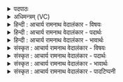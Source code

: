 <details><summary>पदपाठः</summary>

ए꣣षः꣢। उ꣣। स्यः꣢। वृ꣡षा꣢꣯। र꣡थः꣢꣯। अ꣡व्याः꣢꣯। वा꣡रे꣢꣯भिः। अ꣣व्यत। ग꣡च्छ꣢꣯न्। वा꣡ज꣢꣯म्। स꣣हस्रि꣡ण꣢म्। १२७४।
</details>

<details><summary>अधिमन्त्रम् (VC)</summary>

- पवमानः सोमः
- राहूगण आङ्गिरसः
- गायत्री
- षड्जः
</details>

<details><summary>हिन्दी : आचार्य रामनाथ वेदालंकार - विषयः</summary>

प्रथम मन्त्र में जीवात्मा का विषय वर्णित किया गया है।
</details>

<details><summary>हिन्दी : आचार्य रामनाथ वेदालंकार - पदार्थः</summary>

पदार्थान्वयभाषाः -  (सहस्रिणम्) सहस्र ऐश्वर्यों से युक्त (वाजम्) बल को (गच्छन्) प्राप्त करता हुआ (एषः उ) यह (स्यः) वह (वृषा) सुखवर्षी (रथः) गतिशील सोम जीवात्मा (अव्याः वारेभिः) रक्षा करनेवाली जगन्माता के दोष-निवारक उपायों से (अव्यत) रक्षा किया जाता है ॥१॥
</details>

<details><summary>हिन्दी : आचार्य रामनाथ वेदालंकार - भावार्थः</summary>

भावार्थभाषाः -  जगन्माता की उपासना से मनुष्य के दोष दूर होते हैं और उसमें सद्गुण समा जाते हैं ॥१॥
</details>

<details><summary>संस्कृत : आचार्य रामनाथ वेदालंकार - विषयः</summary>

तत्रादौ जीवात्मविषय उच्यते।
</details>

<details><summary>संस्कृत : आचार्य रामनाथ वेदालंकार - पदार्थः</summary>

पदार्थान्वयभाषाः -  (सहस्रिणम्) सहस्रैश्वर्योपेतम् (वाजम्) बलम् (गच्छन्) प्राप्नुवन् (एषः उ) अयं खलु (स्यः) सः (वृषा) सुखवर्षकः, (रथः) रंहणशीलः सोमः जीवात्मा।[रथो रंहतेर्गतिकर्मणः निरु० ९।११।] (अव्याः वारेभिः) रक्षिकाया जगन्मातुः दोषनिवारकैरुपायैः (अव्यत) रक्ष्यते।[अवतेः रक्षणार्थात् कर्मणि लङि रूपम्। आडागमाभावश्छान्दसः]॥१॥
</details>

<details><summary>संस्कृत : आचार्य रामनाथ वेदालंकार - भावार्थः</summary>

भावार्थभाषाः -  जगदम्बाया उपासनेन मानवस्य दोषा अपगच्छन्ति सद्गुणाश्च तस्मिन् समायान्ति ॥१॥
</details>

<details><summary>संस्कृत : आचार्य रामनाथ वेदालंकार - पादटिप्पनी</summary>

टिप्पणी:   १. ऋ० ९।३८।१,‘रथोऽव्यो॒ वारे॑भिरर्षति’ इति पाठः।
</details>
